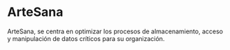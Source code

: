 # ArteSana
ArteSana, se centra en optimizar los procesos de almacenamiento, acceso y manipulación de datos críticos para su organización.
